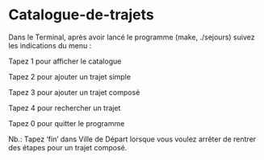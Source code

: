 # Catalogue-de-trajets
Dans le Terminal, après avoir lancé le programme (make, ./sejours) suivez les indications du menu :

  Tapez 1 pour afficher le catalogue

  Tapez 2 pour ajouter un trajet simple

  Tapez 3 pour ajouter un trajet composé

  Tapez 4 pour rechercher un trajet

  Tapez 0 pour quitter le programme

Nb.: Tapez ‘fin’ dans Ville de Départ lorsque vous voulez arrêter de rentrer des étapes pour un trajet composé.
